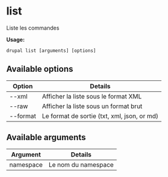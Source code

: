# list
Liste les commandes

**Usage:**
```
drupal list [arguments] [options]
```

## Available options
Option | Details
-------|-------------
--xml | Afficher la liste sous le format XML
--raw | Afficher la liste sous un format brut
--format | Le format de sortie (txt, xml, json, or md)

## Available arguments
Argument | Details
---------|-------------
namespace | Le nom du namespace 

